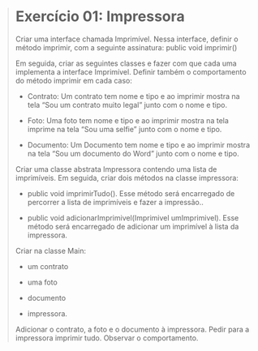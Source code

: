 > # Exercício 01: Impressora 
> 
> Criar uma interface chamada Imprimível. Nessa interface, definir o método imprimir, com a seguinte assinatura: public void imprimir() 
> 
> Em seguida, criar as seguintes classes e fazer com que cada uma implementa a interface Imprimível. Definir também o comportamento do método imprimir em cada caso: 
> 
> * Contrato: Um contrato tem nome e tipo e ao imprimir mostra na tela “Sou um contrato muito legal” junto com o nome e tipo. 
> 
> * Foto: Uma foto tem nome e tipo e ao imprimir mostra na tela imprime na tela “Sou uma selfie” junto com o nome e tipo. 
> 
> * Documento: Um Documento tem nome e tipo e ao imprimir mostra na tela “Sou um documento do Word” junto com o nome e tipo. 
> 
> Criar uma classe abstrata Impressora contendo uma lista de imprimíveis. Em seguida, criar dois métodos na classe impressora: 
> 
> * public void imprimirTudo(). Esse método será encarregado de percorrer a lista de imprimíveis e fazer a impressão.. 
> 
> * public void adicionarImprimivel(Imprimivel umImprimivel). Esse método será encarregado de adicionar um imprimível à lista da impressora. 
> 
> Criar na classe Main: 
> 
> * um contrato 
> 
> * uma foto 
> 
> * documento
> 
> * impressora. 
> 
> Adicionar o contrato, a foto e o documento à impressora. Pedir para a impressora imprimir tudo. Observar o comportamento. 